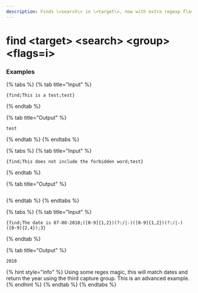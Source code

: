 ```yaml
---
description: Finds \<search\> in \<target\>, now with extra regexp flavour. \<group\> is an optional capture group to return when using regex. \<flags\> are any regex flags like "g" or "i", you can mix and match groups like "gi".
---
```


# find \<target\> \<search\> \<group\> <flags=i>

### Examples

{% tabs %}
{% tab title="Input" %}

```text
{find;This is a test;test}
```

{% endtab %}

{% tab title="Output" %}

```text
test
```

{% endtab %}
{% endtabs %}

{% tabs %}
{% tab title="Input" %}

```text
{find;This does not include the forbidden word;test}
```

{% endtab %}

{% tab title="Output" %}

```text

```

{% endtab %}
{% endtabs %}

{% tabs %}
{% tab title="Input" %}

```text
{find;The date is 07-08-2018;([0-9]{1,2})(?:/|-)([0-9]{1,2})(?:/|-)([0-9]{2,4});3}
```

{% endtab %}

{% tab title="Output" %}

```text
2018
```

{% hint style="info" %}
Using some regex magic, this will match dates and return the year using the third capture group. This is an advanced example.
{% endhint %}
{% endtab %}
{% endtabs %}
